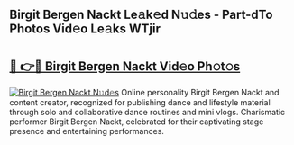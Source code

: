 ## Birgit Bergen Nackt Le𝚊k𝚎d N𝚞𝚍es - Part-dTo Photos Vid𝚎o Le𝚊ks WTjir

# <h2><a href="http://fb4fpij.evod.top/?m=Birgit+Bergen+Nackt">🔗 👉🔴 Birgit Bergen Nackt Vid𝚎o Ph𝚘t𝚘s</a></h2>

[![Birgit Bergen Nackt N𝚞d𝚎s](https://i.imgur.com/8V9OHl7.gif)](http://fb4fpij.evod.top/?m=Birgit+Bergen+Nackt)
Online personality Birgit Bergen Nackt and content creator, recognized for publishing dance and lifestyle material through solo and collaborative dance routines and mini vlogs. Charismatic performer Birgit Bergen Nackt, celebrated for their captivating stage presence and entertaining performances. 
